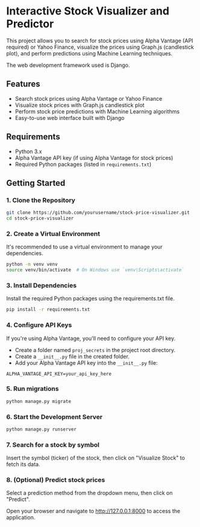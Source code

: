 # Interactive Stock Visualizer and Predictor

This project allows you to search for stock prices using Alpha Vantage (API required) or Yahoo Finance, visualize the prices using Graph.js (candlestick plot), and perform predictions using Machine Learning techniques.

The web development framework used is Django.

## Features
- Search stock prices using Alpha Vantage or Yahoo Finance
- Visualize stock prices with Graph.js candlestick plot
- Perform stock price predictions with Machine Learning algorithms
- Easy-to-use web interface built with Django

## Requirements
- Python 3.x
- Alpha Vantage API key (if using Alpha Vantage for stock prices)
- Required Python packages (listed in `requirements.txt`)

## Getting Started

### 1. Clone the Repository
```bash
git clone https://github.com/yourusername/stock-price-visualizer.git
cd stock-price-visualizer
```

### 2. Create a Virtual Environment

It's recommended to use a virtual environment to manage your dependencies.

```bash
python -m venv venv
source venv/bin/activate  # On Windows use `venv\Scripts\activate`
```

### 3. Install Dependencies

Install the required Python packages using the requirements.txt file.

```bash
pip install -r requirements.txt
```

### 4. Configure API Keys

If you're using Alpha Vantage, you'll need to configure your API key.
- Create a folder named `proj_secrets` in the project root directory.
- Create a `__init__.py` file in the created folder.
- Add your Alpha Vantage API key into the `__init__.py` file:
```
ALPHA_VANTAGE_API_KEY=your_api_key_here
```

### 5. Run migrations
```bash
python manage.py migrate
```

### 6. Start the Development Server
```bash
python manage.py runserver
```

### 7. Search for a stock by symbol

Insert the symbol (ticker) of the stock, then click on "Visualize Stock" to fetch its data.

### 8. (Optional) Predict stock prices

Select a prediction method from the dropdown menu, then click on "Predict".

Open your browser and navigate to http://127.0.0.1:8000 to access the application.
